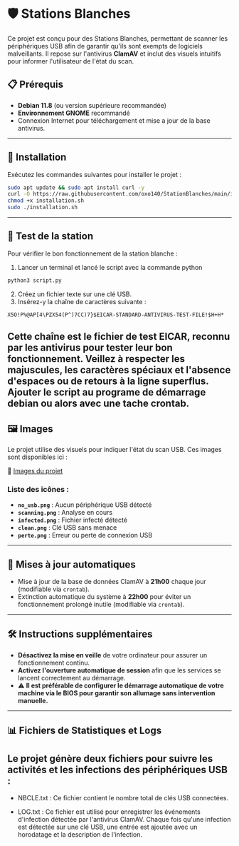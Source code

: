 # 🛡️ Stations Blanches

Ce projet est conçu pour des Stations Blanches, permettant de scanner les périphériques USB afin de garantir qu'ils sont exempts de logiciels malveillants. Il repose sur l'antivirus **ClamAV** et inclut des visuels intuitifs pour informer l'utilisateur de l'état du scan.

## 📋 Prérequis

- **Debian 11.8** (ou version supérieure recommandée)
- **Environnement GNOME** recommandé
- Connexion Internet pour téléchargement et mise a jour de la base antivirus.



---

## 🚀 Installation

Exécutez les commandes suivantes pour installer le projet :

```bash
sudo apt update && sudo apt install curl -y
curl -O https://raw.githubusercontent.com/oxo140/StationBlanches/main/installation.sh
chmod +x installation.sh
sudo ./installation.sh
```

---

## 🧪 Test de la station

Pour vérifier le bon fonctionnement de la station blanche :

1. Lancer un terminal et lancé le script avec la commande python
```bash
python3 script.py
```
2. Créez un fichier texte sur une clé USB.
3. Insérez-y la chaîne de caractères suivante :

```
X5O!P%@AP[4\PZX54(P^)7CC)7}$EICAR-STANDARD-ANTIVIRUS-TEST-FILE!$H+H*
```

Cette chaîne est le fichier de test **EICAR**, reconnu par les antivirus pour tester leur bon fonctionnement. **Veillez à respecter les majuscules, les caractères spéciaux et l'absence d'espaces ou de retours à la ligne superflus.**
Ajouter le script au programe de démarrage debian ou alors avec une tache crontab.
---

## 🖼️ Images

Le projet utilise des visuels pour indiquer l'état du scan USB. Ces images sont disponibles ici :

🔗 [Images du projet](https://github.com/dbarzin/pandora-box/tree/main/images)

### Liste des icônes :

- **`no_usb.png`** : Aucun périphérique USB détecté
- **`scanning.png`** : Analyse en cours
- **`infected.png`** : Fichier infecté détecté
- **`clean.png`** : Clé USB sans menace
- **`perte.png`** : Erreur ou perte de connexion USB

---

## 🔄 Mises à jour automatiques

- Mise à jour de la base de données ClamAV à **21h00** chaque jour (modifiable via `crontab`).
- Extinction automatique du système à **22h00** pour éviter un fonctionnement prolongé inutile (modifiable via `crontab`).

---

## 🛠️ Instructions supplémentaires

- **Désactivez la mise en veille** de votre ordinateur pour assurer un fonctionnement continu.
- **Activez l'ouverture automatique de session** afin que les services se lancent correctement au démarrage.
- ⚠️ **Il est préférable de configurer le démarrage automatique de votre machine via le BIOS pour garantir son allumage sans intervention manuelle.**

---

## 📊 Fichiers de Statistiques et Logs

## Le projet génère deux fichiers pour suivre les activités et les infections des périphériques USB :

- NBCLE.txt : Ce fichier contient le nombre total de clés USB connectées.

- LOG.txt : Ce fichier est utilisé pour enregistrer les événements d'infection détectée par l'antivirus ClamAV.
        Chaque fois qu'une infection est détectée sur une clé USB, une entrée est ajoutée avec un horodatage et la description de l'infection.
